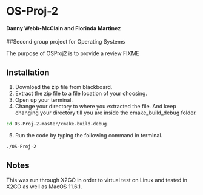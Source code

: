 # OS-Proj-2
#### Danny Webb-McClain and Florinda Martinez

##Second group project for Operating Systems

The purpose of OSProj2 is to provide a review FIXME




## Installation

1. Download the zip file from blackboard.
2. Extract the zip file to a file location of your choosing.
3. Open up your terminal.
4. Change your directory to where you extracted the file. And keep changing your directory till you are inside the cmake_build_debug folder.

```bash
cd OS-Proj-2-master/cmake-build-debug
```
5. Run the code by typing the following command in terminal.

```bash
./OS-Proj-2 
```

## Notes
This was run through X2GO in order to virtual test on Linux and tested in X2GO as well as MacOS 11.6.1.
